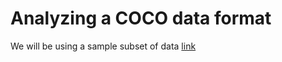 # Analyzing a COCO data format

We will be using a sample subset of data [link](./dataset/sample_coco.txt)